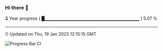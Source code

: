### Hi there 👋

⏳ Year progress { █▁▁▁▁▁▁▁▁▁▁▁▁▁▁▁▁▁▁▁▁▁▁▁▁▁▁▁▁▁ } 5.07 %

---

⏰ Updated on Thu, 19 Jan 2023 12:15:15 GMT

![Progress Bar CI](https://github.com/Shyam-Makwana/GitHub-Actions-Demo/workflows/Progress%20Bar%20CI/badge.svg)
